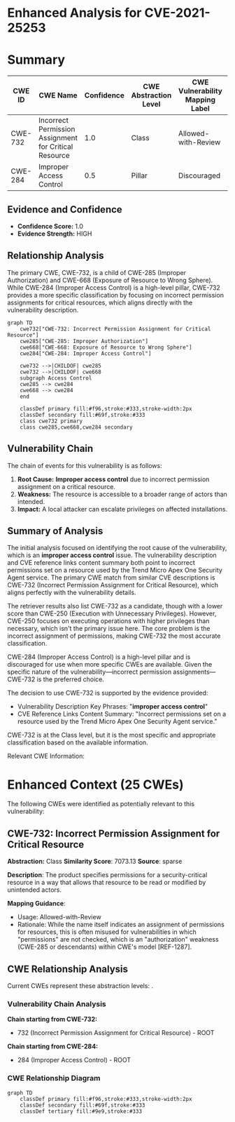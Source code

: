 # Enhanced Analysis for CVE-2021-25253

# Summary
| CWE ID | CWE Name | Confidence | CWE Abstraction Level | CWE Vulnerability Mapping Label | CWE-Vulnerability Mapping Notes |
|---|---|---|---|---|---|
| CWE-732 | Incorrect Permission Assignment for Critical Resource | 1.0 | Class | Allowed-with-Review | Primary CWE |
| CWE-284 | Improper Access Control | 0.5 | Pillar | Discouraged | Secondary Candidate |

## Evidence and Confidence

*   **Confidence Score:** 1.0
*   **Evidence Strength:** HIGH

## Relationship Analysis
The primary CWE, CWE-732, is a child of CWE-285 (Improper Authorization) and CWE-668 (Exposure of Resource to Wrong Sphere). While CWE-284 (Improper Access Control) is a high-level pillar, CWE-732 provides a more specific classification by focusing on incorrect permission assignments for critical resources, which aligns directly with the vulnerability description.

```mermaid
graph TD
    cwe732["CWE-732: Incorrect Permission Assignment for Critical Resource"]
    cwe285["CWE-285: Improper Authorization"]
    cwe668["CWE-668: Exposure of Resource to Wrong Sphere"]
    cwe284["CWE-284: Improper Access Control"]
    
    cwe732 -->|CHILDOF| cwe285
    cwe732 -->|CHILDOF| cwe668
    subgraph Access Control
    cwe285 --> cwe284
    cwe668 --> cwe284
    end

    classDef primary fill:#f96,stroke:#333,stroke-width:2px
    classDef secondary fill:#69f,stroke:#333
    class cwe732 primary
    class cwe285,cwe668,cwe284 secondary
```

## Vulnerability Chain
The chain of events for this vulnerability is as follows:
1.  **Root Cause:** **Improper access control** due to incorrect permission assignment on a critical resource.
2.  **Weakness:** The resource is accessible to a broader range of actors than intended.
3.  **Impact:** A local attacker can escalate privileges on affected installations.

## Summary of Analysis
The initial analysis focused on identifying the root cause of the vulnerability, which is an **improper access control** issue. The vulnerability description and CVE reference links content summary both point to incorrect permissions set on a resource used by the Trend Micro Apex One Security Agent service. The primary CWE match from similar CVE descriptions is CWE-732 (Incorrect Permission Assignment for Critical Resource), which aligns perfectly with the vulnerability details.

The retriever results also list CWE-732 as a candidate, though with a lower score than CWE-250 (Execution with Unnecessary Privileges). However, CWE-250 focuses on executing operations with higher privileges than necessary, which isn't the primary issue here. The core problem is the incorrect assignment of permissions, making CWE-732 the most accurate classification.

CWE-284 (Improper Access Control) is a high-level pillar and is discouraged for use when more specific CWEs are available. Given the specific nature of the vulnerability—incorrect permission assignments—CWE-732 is the preferred choice.

The decision to use CWE-732 is supported by the evidence provided:
- Vulnerability Description Key Phrases: "**improper access control**"
- CVE Reference Links Content Summary: "Incorrect permissions set on a resource used by the Trend Micro Apex One Security Agent service."

CWE-732 is at the Class level, but it is the most specific and appropriate classification based on the available information.

Relevant CWE Information:

# Enhanced Context (25 CWEs)
The following CWEs were identified as potentially relevant to this vulnerability:

## CWE-732: Incorrect Permission Assignment for Critical Resource
**Abstraction:** Class
**Similarity Score**: 7073.13
**Source**: sparse

**Description**:
The product specifies permissions for a security-critical resource in a way that allows that resource to be read or modified by unintended actors.

**Mapping Guidance**:
- Usage: Allowed-with-Review
- Rationale: While the name itself indicates an assignment of permissions for resources, this is often misused for vulnerabilities in which "permissions" are not checked, which is an "authorization" weakness (CWE-285 or descendants) within CWE's model [REF-1287].


## CWE Relationship Analysis

Current CWEs represent these abstraction levels: .


### Vulnerability Chain Analysis

**Chain starting from CWE-732:**
- 732 (Incorrect Permission Assignment for Critical Resource) - ROOT


**Chain starting from CWE-284:**
- 284 (Improper Access Control) - ROOT



### CWE Relationship Diagram

```mermaid
graph TD
    classDef primary fill:#f96,stroke:#333,stroke-width:2px
    classDef secondary fill:#69f,stroke:#333
    classDef tertiary fill:#9e9,stroke:#333
```